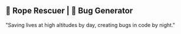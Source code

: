 ## 🧗 Rope Rescuer | 🐞 Bug Generator 

"Saving lives at high altitudes by day, creating bugs in code by night."

